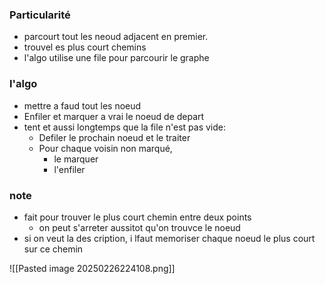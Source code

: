 
### Particularité
- parcourt tout les neoud adjacent en premier. 
- trouvel es plus court chemins
- l'algo utilise une file pour parcourir le graphe


### l'algo
- mettre a faud tout les noeud
- Enfiler et marquer a vrai le noeud de depart 
- tent et aussi longtemps que la file n'est pas vide: 
	- Defiler le prochain noeud et le traiter 
	- Pour chaque voisin non marqué, 
		- le marquer
		- l'enfiler

### note 
- fait pour trouver le plus court chemin entre deux points 
	- on peut s'arreter aussitot qu'on trouvce le noeud
- si on veut la des cription, i lfaut memoriser chaque noeud le plus court sur ce chemin 



![[Pasted image 20250226224108.png]]



